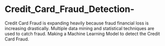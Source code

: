 # Credit_Card_Fraud_Detection-
Credit Card Fraud is expanding heavily because fraud financial loss is increasing drastically. Multiple data mining and statistical techniques are used to catch fraud. Making a Machine Learning Model to detect the Credit Card Fraud.
